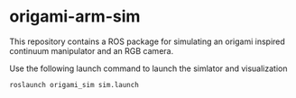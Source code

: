 # origami-arm-sim
This repository contains a ROS package for simulating an origami inspired continuum manipulator and an RGB camera.



Use the following launch command to launch the simlator and visualization

```roslaunch origami_sim sim.launch```
